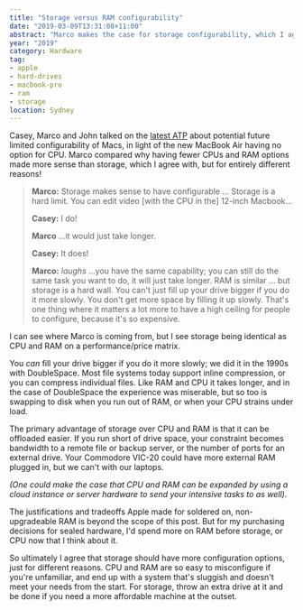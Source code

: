 ```yaml
---
title: "Storage versus RAM configurability"
date: "2019-03-09T13:31:08+11:00"
abstract: "Marco makes the case for storage configurability, which I agree with for differetn reasons."
year: "2019"
category: Hardware
tag:
- apple
- hard-drives
- macbook-pro
- ram
- storage
location: Sydney
---
```

Casey, Marco and John talked on the [latest ATP] about potential future limited configurability of Macs, in light of the new MacBook Air having no option for CPU. Marco compared why having fewer CPUs and RAM options made more sense than storage, which I agree with, but for entirely different reasons!

> **Marco:** Storage makes sense to have configurable ... Storage is a hard limit. You can edit video [with the CPU in the] 12-inch Macbook...
> 
> **Casey:** I do!
> 
> **Marco** ...it would just take longer.
> 
> **Casey:** It does!
> 
> **Marco:** *laughs* ...you have the same capability; you can still do the same task you want to do, it will just take longer. RAM is similar ... but storage is a hard wall. You can't just fill up your drive bigger if you do it more slowly. You don't get more space by filling it up slowly. That's one thing where it matters a lot more to have a high ceiling for people to configure, because it's so expensive.

I can see where Marco is coming from, but I see storage being identical as CPU and RAM on a performance/price matrix.

You *can* fill your drive bigger if you do it more slowly; we did it in the 1990s with DoubleSpace. Most file systems today support inline compression, or you can compress individual files. Like RAM and CPU it takes longer, and in the case of DoubleSpace the experience was miserable, but so too is swapping to disk when you run out of RAM, or when your CPU strains under load.

The primary advantage of storage over CPU and RAM is that it can be offloaded easier. If you run short of drive space, your constraint becomes bandwidth to a remote file or backup server, or the number of ports for an external drive. Your Commodore VIC-20 could have more external RAM plugged in, but we can't with our laptops.

*(One could make the case that CPU and RAM can be expanded by using a cloud instance or server hardware to send your intensive tasks to as well).*

The justifications and tradeoffs Apple made for soldered on, non-upgradeable RAM is beyond the scope of this post. But for my purchasing decisions for sealed hardware, I'd spend more on RAM before storage, or CPU now that I think about it.

So ultimately I agree that storage should have more configuration options, just for different reasons. CPU and RAM are so easy to misconfigure if you're unfamiliar, and end up with a system that's sluggish and doesn't meet your needs from the start. For storage, throw an extra drive at it and be done if you need a more affordable machine at the outset.

[latest ATP]: http://atp.fm/episodes/316

